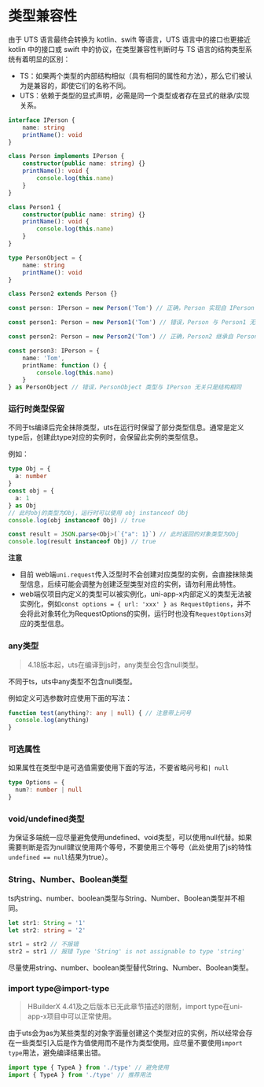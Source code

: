 # 类型兼容性

由于 UTS 语言最终会转换为 kotlin、swift 等语言，UTS 语言中的接口也更接近 kotlin 中的接口或 swift 中的协议，在类型兼容性判断时与 TS 语言的结构类型系统有着明显的区别：

- TS：如果两个类型的内部结构相似（具有相同的属性和方法），那么它们被认为是兼容的，即使它们的名称不同。
- UTS：依赖于类型的显式声明，必需是同一个类型或者存在显式的继承/实现关系。

```ts
interface IPerson {
    name: string
    printName(): void
}

class Person implements IPerson {
    constructor(public name: string) {}
    printName(): void {
        console.log(this.name)
    }
}

class Person1 {
    constructor(public name: string) {}
    printName(): void {
        console.log(this.name)
    }
}

type PersonObject = {
    name: string
    printName(): void
}

class Person2 extends Person {}

const person: IPerson = new Person('Tom') // 正确，Person 实现自 IPerson

const person1: Person = new Person1('Tom') // 错误，Person 与 Person1 无关只是结构相同

const person2: Person = new Person2('Tom') // 正确，Person2 继承自 Person

const person3: IPerson = {
    name: 'Tom',
    printName: function () {
        console.log(this.name)
    }
} as PersonObject // 错误，PersonObject 类型与 IPerson 无关只是结构相同
```

### 运行时类型保留

不同于ts编译后完全抹除类型，uts在运行时保留了部分类型信息。通常是定义type后，创建此type对应的实例时，会保留此实例的类型信息。

例如：

```ts
type Obj = {
  a: number
}
const obj = {
  a: 1
} as Obj 
// 此时obj的类型为Obj，运行时可以使用 obj instanceof Obj
console.log(obj instanceof Obj) // true

const result = JSON.parse<Obj>(`{"a": 1}`) // 此时返回的对象类型为Obj
console.log(result instanceof Obj) // true
```

**注意**

- 目前 web端`uni.request`传入泛型时不会创建对应类型的实例，会直接抹除类型信息，后续可能会调整为创建泛型类型对应的实例，请勿利用此特性。
- web端仅项目内定义的类型可以被实例化，uni-app-x内部定义的类型无法被实例化，例如`const options = { url: 'xxx' } as RequestOptions`，并不会将此对象转化为RequestOptions的实例，运行时也没有`RequestOptions`对应的类型信息。

### any类型

> 4.18版本起，uts在编译到js时，any类型会包含null类型。

不同于ts，uts中any类型不包含null类型。

例如定义可选参数时应使用下面的写法：

```ts
function test(anything?: any | null) { // 注意带上问号
  console.log(anything)
}
```

### 可选属性

如果属性在类型中是可选值需要使用下面的写法，不要省略问号和`| null`

```ts
type Options = {
  num?: number | null
}
```

### void/undefined类型

为保证多端统一应尽量避免使用undefined、void类型，可以使用null代替。如果需要判断是否为null建议使用两个等号，不要使用三个等号（此处使用了js的特性`undefined == null`结果为true）。

### String、Number、Boolean类型

ts内string、number、boolean类型与String、Number、Boolean类型并不相同。

```ts
let str1: String = '1'
let str2: string = '2'

str1 = str2 // 不报错
str2 = str1 // 报错 Type 'String' is not assignable to type 'string'
```

尽量使用string、number、boolean类型替代String、Number、Boolean类型。

### import type@import-type

> HBuilderX 4.41及之后版本已无此章节描述的限制，import type在uni-app-x项目中可以正常使用。

由于uts会为as为某些类型的对象字面量创建这个类型对应的实例，所以经常会存在一些类型引入后是作为值使用而不是作为类型使用。应尽量不要使用`import type`用法，避免编译结果出错。

```ts
import type { TypeA } from './type' // 避免使用
import { TypeA } from './type' // 推荐用法
```
